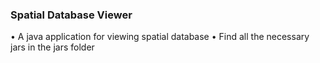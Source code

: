 <h3>Spatial Database Viewer</h3>
    • A java application for viewing spatial database
    • Find all the necessary jars in the jars folder
    
    

